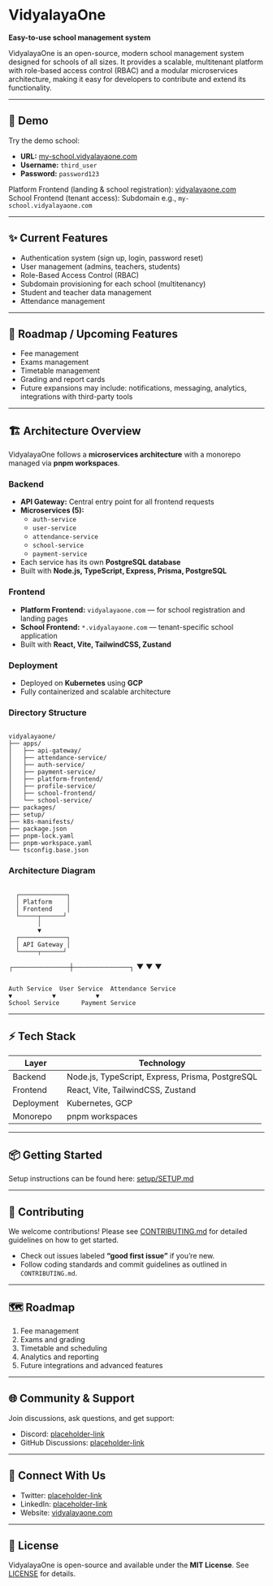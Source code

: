 # VidyalayaOne

**Easy-to-use school management system**  

VidyalayaOne is an open-source, modern school management system designed for schools of all sizes. It provides a scalable, multitenant platform with role-based access control (RBAC) and a modular microservices architecture, making it easy for developers to contribute and extend its functionality.

---

## 🚀 Demo

Try the demo school:

- **URL:** [my-school.vidyalayaone.com](https://my-school.vidyalayaone.com)  
- **Username:** `third_user`  
- **Password:** `password123`

Platform Frontend (landing & school registration): [vidyalayaone.com](https://vidyalayaone.com)  
School Frontend (tenant access): Subdomain e.g., `my-school.vidyalayaone.com`

---

## ✨ Current Features

- Authentication system (sign up, login, password reset)  
- User management (admins, teachers, students)  
- Role-Based Access Control (RBAC)  
- Subdomain provisioning for each school (multitenancy)  
- Student and teacher data management  
- Attendance management  

---

## 🔮 Roadmap / Upcoming Features

- Fee management  
- Exams management  
- Timetable management  
- Grading and report cards  
- Future expansions may include: notifications, messaging, analytics, integrations with third-party tools

---

## 🏗 Architecture Overview

VidyalayaOne follows a **microservices architecture** with a monorepo managed via **pnpm workspaces**.

### Backend
- **API Gateway:** Central entry point for all frontend requests  
- **Microservices (5):**  
  - `auth-service`  
  - `user-service`  
  - `attendance-service`  
  - `school-service`  
  - `payment-service`  
- Each service has its own **PostgreSQL database**  
- Built with **Node.js, TypeScript, Express, Prisma, PostgreSQL**

### Frontend
- **Platform Frontend:** `vidyalayaone.com` — for school registration and landing pages  
- **School Frontend:** `*.vidyalayaone.com` — tenant-specific school application  
- Built with **React, Vite, TailwindCSS, Zustand**

### Deployment
- Deployed on **Kubernetes** using **GCP**  
- Fully containerized and scalable architecture

### Directory Structure
```

vidyalayaone/
├── apps/
│   ├── api-gateway/
│   ├── attendance-service/
│   ├── auth-service/
│   ├── payment-service/
│   ├── platform-frontend/
│   ├── profile-service/
│   ├── school-frontend/
│   └── school-service/
├── packages/
├── setup/
├── k8s-manifests/
├── package.json
├── pnpm-lock.yaml
├── pnpm-workspace.yaml
└── tsconfig.base.json

```

### Architecture Diagram
```

```
      ┌─────────────┐
      │ Platform    │
      │ Frontend    │
      └─────┬──────┘
            │
            ▼
      ┌─────────────┐
      │ API Gateway │
      └─────┬──────┘
┌───────────┼───────────┐
▼           ▼           ▼
```

Auth Service  User Service  Attendance Service
▼           ▼           ▼
School Service      Payment Service

```

---

## ⚡ Tech Stack

| Layer       | Technology |
|------------|------------|
| Backend     | Node.js, TypeScript, Express, Prisma, PostgreSQL |
| Frontend    | React, Vite, TailwindCSS, Zustand |
| Deployment  | Kubernetes, GCP |
| Monorepo    | pnpm workspaces |

---

## 📦 Getting Started

Setup instructions can be found here: [setup/SETUP.md](setup/SETUP.md)

---

## 🤝 Contributing

We welcome contributions! Please see [CONTRIBUTING.md](CONTRIBUTING.md) for detailed guidelines on how to get started.  

- Check out issues labeled **“good first issue”** if you’re new.  
- Follow coding standards and commit guidelines as outlined in `CONTRIBUTING.md`.  

---

## 🗺 Roadmap

1. Fee management  
2. Exams and grading  
3. Timetable and scheduling  
4. Analytics and reporting  
5. Future integrations and advanced features  

---

## 🌐 Community & Support

Join discussions, ask questions, and get support:  

- Discord: [placeholder-link](https://discord.gg/placeholder)  
- GitHub Discussions: [placeholder-link](https://github.com/placeholder)  

---

## 📱 Connect With Us

- Twitter: [placeholder-link](https://twitter.com/placeholder)  
- LinkedIn: [placeholder-link](https://linkedin.com/company/placeholder)  
- Website: [vidyalayaone.com](https://vidyalayaone.com)  

---

## 📄 License

VidyalayaOne is open-source and available under the **MIT License**. See [LICENSE](LICENSE) for details.
